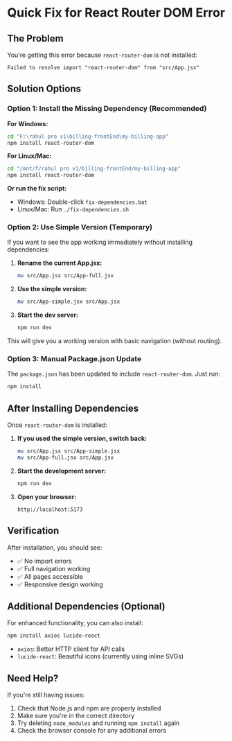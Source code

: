 # Quick Fix for React Router DOM Error

## The Problem
You're getting this error because `react-router-dom` is not installed:
```
Failed to resolve import "react-router-dom" from "src/App.jsx"
```

## Solution Options

### Option 1: Install the Missing Dependency (Recommended)

**For Windows:**
```bash
cd "F:\rahul pro v1\billing-frontEnd\my-billing-app"
npm install react-router-dom
```

**For Linux/Mac:**
```bash
cd "/mnt/f/rahul pro v1/billing-frontEnd/my-billing-app"
npm install react-router-dom
```

**Or run the fix script:**
- Windows: Double-click `fix-dependencies.bat`
- Linux/Mac: Run `./fix-dependencies.sh`

### Option 2: Use Simple Version (Temporary)

If you want to see the app working immediately without installing dependencies:

1. **Rename the current App.jsx:**
   ```bash
   mv src/App.jsx src/App-full.jsx
   ```

2. **Use the simple version:**
   ```bash
   mv src/App-simple.jsx src/App.jsx
   ```

3. **Start the dev server:**
   ```bash
   npm run dev
   ```

This will give you a working version with basic navigation (without routing).

### Option 3: Manual Package.json Update

The `package.json` has been updated to include `react-router-dom`. Just run:
```bash
npm install
```

## After Installing Dependencies

Once `react-router-dom` is installed:

1. **If you used the simple version, switch back:**
   ```bash
   mv src/App.jsx src/App-simple.jsx
   mv src/App-full.jsx src/App.jsx
   ```

2. **Start the development server:**
   ```bash
   npm run dev
   ```

3. **Open your browser:**
   ```
   http://localhost:5173
   ```

## Verification

After installation, you should see:
- ✅ No import errors
- ✅ Full navigation working
- ✅ All pages accessible
- ✅ Responsive design working

## Additional Dependencies (Optional)

For enhanced functionality, you can also install:
```bash
npm install axios lucide-react
```

- `axios`: Better HTTP client for API calls
- `lucide-react`: Beautiful icons (currently using inline SVGs)

## Need Help?

If you're still having issues:
1. Check that Node.js and npm are properly installed
2. Make sure you're in the correct directory
3. Try deleting `node_modules` and running `npm install` again
4. Check the browser console for any additional errors
